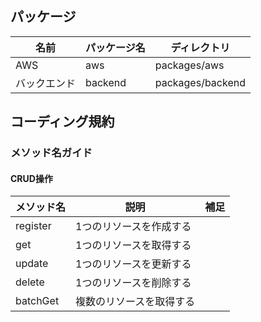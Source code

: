 ## パッケージ

| 名前 | パッケージ名 | ディレクトリ |
| --- | --- | --- | 
| AWS | aws | packages/aws |
| バックエンド | backend | packages/backend |

## コーディング規約

### メソッド名ガイド

#### CRUD操作

| メソッド名 | 説明  | 補足 |
| --- | --- | --- |
| register | 1つのリソースを作成する | | 
| get | 1つのリソースを取得する | |
| update | 1つのリソースを更新する | |
| delete | 1つのリソースを削除する | |  
| batchGet | 複数のリソースを取得する | | 
